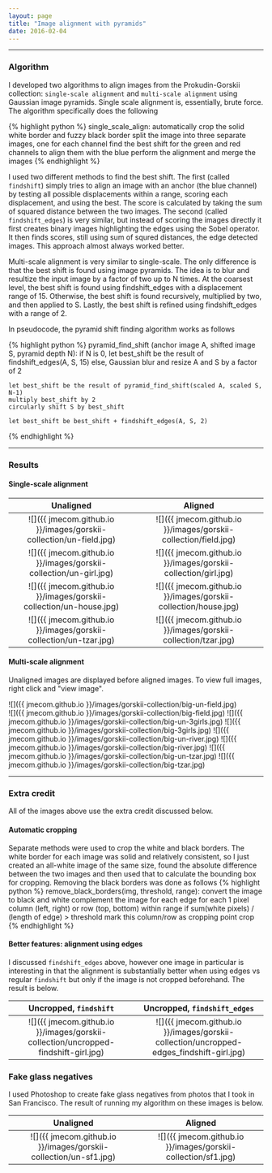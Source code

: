 ```yaml
---
layout: page
title: "Image alignment with pyramids"
date: 2016-02-04
---
```


___

### Algorithm

I developed two algorithms to align images from the Prokudin-Gorskii collection: `single-scale alignment` and `multi-scale alignment` using Gaussian image pyramids. Single scale alignment is, essentially, brute force. The algorithm specifically does the following

{% highlight python %}
single_scale_align:
  automatically crop the solid white border and fuzzy black border
  split the image into three separate images, one for each channel
  find the best shift for the green and red channels to align them with the blue
  perform the alignment and merge the images 
{% endhighlight %}

I used two different methods to find the best shift. The first (called `findshift`) simply tries to align an image with an anchor (the blue channel) by testing all possible displacements within a range, scoring each displacement, and using the best. The score is calculated by taking the sum of squared distance between the two images. The second (called `findshift_edges`) is very similar, but instead of scoring the images directly it first creates binary images highlighting the edges using the Sobel operator. It then finds scores, still using sum of squred distances, the edge detected images. This approach almost always worked better.

Multi-scale alignment is very similar to single-scale. The only difference is that the best shift is found using image pyramids. The idea is to blur and resultize the input image by a factor of two up to N times. At the coarsest level, the best shift is found using findshift_edges with a displacement range of 15. Otherwise, the best shift is found recursively, multiplied by two, and then applied to S. Lastly, the best shift is refined using findshift_edges with a range of 2.

In pseudocode, the pyramid shift finding algorithm works as follows

{% highlight python %}
pyramid_find_shift (anchor image A, shifted image S, pyramid depth N):
  if N is 0, 
    let best_shift be the result of findshift_edges(A, S, 15)
  else,
    Gaussian blur and resize A and S by a factor of 2

    let best_shift be the result of pyramid_find_shift(scaled A, scaled S, N-1)
    multiply best_shift by 2
    circularly shift S by best_shift 

    let best_shift be best_shift + findshift_edges(A, S, 2)
{% endhighlight %}

___

### Results

#### Single-scale alignment

Unaligned             |  Aligned
:-------------------------:|:-------------------------:
![]({{ jmecom.github.io }}/images/gorskii-collection/un-field.jpg)  |  ![]({{ jmecom.github.io }}/images/gorskii-collection/field.jpg)
![]({{ jmecom.github.io }}/images/gorskii-collection/un-girl.jpg)  |  ![]({{ jmecom.github.io }}/images/gorskii-collection/girl.jpg)
![]({{ jmecom.github.io }}/images/gorskii-collection/un-house.jpg)  |  ![]({{ jmecom.github.io }}/images/gorskii-collection/house.jpg)
![]({{ jmecom.github.io }}/images/gorskii-collection/un-tzar.jpg)  |  ![]({{ jmecom.github.io }}/images/gorskii-collection/tzar.jpg)

#### Multi-scale alignment

Unaligned images are displayed before aligned images. To view full images, right click and "view image". 

![]({{ jmecom.github.io }}/images/gorskii-collection/big-un-field.jpg)  
![]({{ jmecom.github.io }}/images/gorskii-collection/big-field.jpg)
![]({{ jmecom.github.io }}/images/gorskii-collection/big-un-3girls.jpg) 
![]({{ jmecom.github.io }}/images/gorskii-collection/big-3girls.jpg) 
![]({{ jmecom.github.io }}/images/gorskii-collection/big-un-river.jpg) 
![]({{ jmecom.github.io }}/images/gorskii-collection/big-river.jpg) 
![]({{ jmecom.github.io }}/images/gorskii-collection/big-un-tzar.jpg) 
![]({{ jmecom.github.io }}/images/gorskii-collection/big-tzar.jpg) 

___

### Extra credit

All of the images above use the extra credit discussed below.

#### Automatic cropping

Separate methods were used to crop the white and black borders. The white border for each image was solid and relatively consistent, so I just created an all-white image of the same size, found the absolute difference between the two images and then used that to calculate the bounding box for cropping. Removing the black borders was done as follows
{% highlight python %}
remove_black_borders(img, threshold, range):
  convert the image to black and white 
  complement the image
  for each edge
    for each 1 pixel column (left, right) or row (top, bottom) within range
      if sum(white pixels) / (length of edge) > threshold
        mark this column/row as cropping point
    crop
{% endhighlight %}

#### Better features: alignment using edges

I discussed `findshift_edges` above, however one image in particular is interesting in that the alignment is substantially better when using edges vs regular `findshift` but only if the image is not cropped beforehand. The result is below.

Uncropped, `findshift`             |  Uncropped, `findshift_edges`
:-------------------------:|:-------------------------:
![]({{ jmecom.github.io }}/images/gorskii-collection/uncropped-findshift-girl.jpg)  |  ![]({{ jmecom.github.io }}/images/gorskii-collection/uncropped-edges_findshift-girl.jpg)

### Fake glass negatives

I used Photoshop to create fake glass negatives from photos that I took in San Francisco. The result of running my algorithm on these images is below.

Unaligned            |  Aligned
:-------------------------:|:-------------------------:
![]({{ jmecom.github.io }}/images/gorskii-collection/un-sf1.jpg)  |  ![]({{ jmecom.github.io }}/images/gorskii-collection/sf1.jpg)
